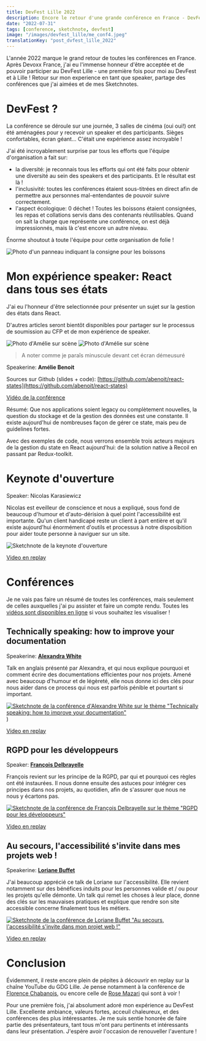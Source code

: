 ```yaml
---
title: DevFest Lille 2022
description: Encore le retour d'une grande conférence en France - DevFest Lille ! Retour sur mon experience en tant que speaker, partage des conférences que j'ai aimées et de mes Sketchnotes.
date: "2022-07-31"
tags: [conference, sketchnote, devfest]
image: "/images/devfest_lille/me_conf4.jpeg"
translationKey: "post_dvfest_lille_2022"
---
```


L'année 2022 marque le grand retour de toutes les conférences en France. Après Devoxx France, j'ai eu l'immense honneur d'être acceptée et de pouvoir participer au DevFest Lille - une première fois pour moi au DevFest et à Lille ! Retour sur mon experience en tant que speaker, partage des conférences que j'ai aimées et de mes Sketchnotes.

# DevFest ?

La conférence se déroule sur une journée, 3 salles de cinéma (oui oui!) ont été aménagées pour y recevoir un speaker et des participants. Sièges confortables, écran géant... C'était une expérience assez incroyable !

J'ai été incroyablement surprise par tous les efforts que l'équipe d'organisation a fait sur:

- la diversité: je reconnais tous les efforts qui ont été faits pour obtenir une diversité au sein des speakers et des participants. Et le résultat est là !
- l'inclusivité: toutes les conférences étaient sous-titrées en direct afin de permettre aux personnes mal-entendantes de pouvoir suivre correctement.
- l'aspect écologique: 0 déchet ! Toutes les boissons étaient consignées, les repas et collations servis dans des contenants réutilisables. Quand on sait la charge que représente une conférence, on est déjà impressionnés, mais là c'est encore un autre niveau.

Énorme shoutout à toute l'équipe pour cette organisation de folie !

![Photo d'un panneau indiquant la consigne pour les boissons](/images/devfest_lille/consignes.jpeg)

# Mon expérience speaker: React dans tous ses états

J'ai eu l'honneur d'être selectionnée pour présenter un sujet sur la gestion des états dans React.

D'autres articles seront bientôt disponibles pour partager sur le processus de soumission au CFP et de mon expérience de speaker.

![Photo d'Amélie sur scène](/images/devfest_lille/me_conf4.jpeg)
![Photo d'Amélie sur scène](/images/devfest_lille/me_conf1.jpeg)

> A noter comme je paraîs minuscule devant cet écran démeusuré

Speakerine: **Amélie Benoit**

Sources sur Github (slides + code): [https://github.com/abenoit/react-states](https://github.com/abenoit/react-states)

[Vidéo de la conférence](https://youtu.be/vRjtAhLz4Fs)

Résumé: Que nos applications soient legacy ou complètement nouvelles, la question du stockage et de la gestion des données est une constante. Il existe aujourd'hui de nombreuses façon de gérer ce state, mais peu de guidelines fortes.

Avec des exemples de code, nous verrons ensemble trois acteurs majeurs de la gestion du state en React aujourd'hui: de la solution native à Recoil en passant par Redux-toolkit.

# Keynote d'ouverture

Speaker: Nicolas Karasiewicz

Nicolas est eveilleur de conscience et nous a expliqué, sous fond de beaucoup d'humour et d'auto-dérision à quel point l'accessibilité est importante. Qu'un client handicapé reste un client à part entière et qu'il existe aujourd'hui énormément d'outils et processus à notre disposibition pour aider toute personne à naviguer sur un site.

![Sketchnote de la keynote d'ouverture](/images/devfest_lille/sketchnotes/keynote.jpeg)

[Video en replay](https://youtu.be/-yAQBGYbNeU)

# Conférences

Je ne vais pas faire un résumé de toutes les conférences, mais seulement de celles auxquelles j'ai pu assister et faire un compte rendu. Toutes les [vidéos sont disponibles en ligne](https://www.youtube.com/watch?v=-yAQBGYbNeU&list=PLuZ_sYdawLiUbKK6sY1fh_cYtoT6IZg0B&ab_channel=GDGFrance) si vous souhaitez les visualiser !

## Technically speaking: how to improve your documentation

Speakerine: [**Alexandra White**](https://twitter.com/heyawhite)

Talk en anglais présenté par Alexandra, et qui nous explique pourquoi et comment écrire des documentations efficientes pour nos projets. Amené avec beaucoup d'humour et de légèreté, elle nous donne ici des clés pour nous aider dans ce process qui nous est parfois pénible et pourtant si important.

[![Sketchnote de la conférence d'Alexandre White sur le thème "Technically speaking: how to improve your documentation"](/images/devfest_lille/sketchnotes/docs.jpeg)](/images/devfest_lille/sketchnotes/docs.jpeg))

[Video en replay](https://youtu.be/b0p2U7IyCKs)

## RGPD pour les développeurs

Speaker: [**François Delbrayelle**](https://twitter.com/fdelbrayelle)

François revient sur les principe de la RGPD, par qui et pourquoi ces règles ont été instaurées. Il nous donne ensuite des astuces pour intégrer ces principes dans nos projets, au quotidien, afin de s'assurer que nous ne nous y écartons pas.

[![Sketchnote de la conférence de François Delbrayelle sur le thème "RGPD pour les développeurs"](/images/devfest_lille/sketchnotes/rgpd.jpeg)](/images/devfest_lille/sketchnotes/rgpd.jpeg)

[Video en replay](https://youtu.be/wkbQ6Ec4qXY)

## Au secours, l'accessibilité s'invite dans mes projets web !

Speakerine: [**Loriane Buffet**](https://twitter.com/elbuffeto)

J'ai beaucoup apprécié ce talk de Loriane sur l'accessibilité. Elle revient notamment sur des bénéfices induits pour les personnes valide et / ou pour les projets qu'elle démonte. Un talk qui remet les choses à leur place, donne des clés sur les mauvaises pratiques et explique que rendre son site accessible concerne finalement tous les métiers.

[![Sketchnote de la conférence de Loriane Buffet "Au secours, l'accessibilité s'invite dans mon projet web !"](/images/devfest_lille/sketchnotes/accessibilite.jpeg)](/images/devfest_lille/sketchnotes/accessibilite.jpeg)

[Video en replay](https://youtu.be/UBylwNBZEfk)

# Conclusion

Évidemment, il reste encore plein de pépites à découvrir en replay sur la chaîne YouTube du GDG Lille. Je pense notamment à la conférence de [Florence Chabanois](https://youtu.be/212xdm2ZhRo), ou encore celle de [Rose Mazari](https://youtu.be/yOjCb4CloTw) qui sont à voir !

Pour une première fois, j'ai absolument adoré mon expérience au DevFest Lille. Excellente ambiance, valeurs fortes, acceuil chaleureux, et des conférences des plus intéressantes. Je me suis sentie honorée de faire partie des présentateurs, tant tous m'ont paru pertinents et intéressants dans leur présentation. J'espère avoir l'occasion de renouveller l'aventure !
